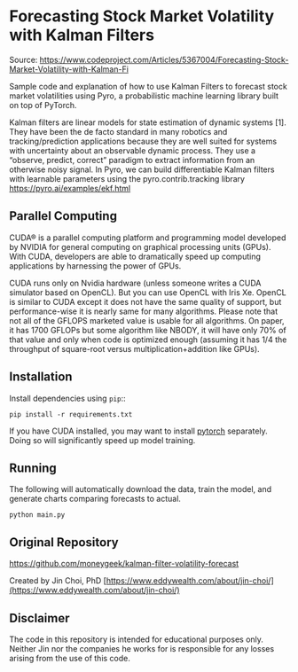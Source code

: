 # Forecasting Stock Market Volatility with Kalman Filters

Source: https://www.codeproject.com/Articles/5367004/Forecasting-Stock-Market-Volatility-with-Kalman-Fi

Sample code and explanation of how to use Kalman Filters to forecast stock market volatilities using Pyro, a probabilistic machine learning library built on top of PyTorch.

Kalman filters are linear models for state estimation of dynamic systems [1]. They have been the de facto standard in many robotics and tracking/prediction applications because they are well suited for systems with uncertainty about an observable dynamic process. They use a “observe, predict, correct” paradigm to extract information from an otherwise noisy signal. In Pyro, we can build differentiable Kalman filters with learnable parameters using the pyro.contrib.tracking library
https://pyro.ai/examples/ekf.html

## Parallel Computing

CUDA® is a parallel computing platform and programming model developed by NVIDIA for general computing on graphical processing units (GPUs). With CUDA, developers are able to dramatically speed up computing applications by harnessing the power of GPUs.

CUDA runs only on Nvidia hardware (unless someone writes a CUDA simulator based on OpenCL). But you can use OpenCL with Iris Xe. OpenCL is similar to CUDA except it does not have the same quality of support, but performance-wise it is nearly same for many algorithms. Please note that not all of the GFLOPS marketed value is usable for all algorithms. On paper, it has 1700 GFLOPs but some algorithm like NBODY, it will have only 70% of that value and only when code is optimized enough (assuming it has 1/4 the throughput of square-root versus multiplication+addition like GPUs).

Installation
------------

Install dependencies using ``pip``::
   
    pip install -r requirements.txt

If you have CUDA installed, you may want to install [pytorch](https://pytorch.org/) separately. Doing so will
significantly speed up model training.

Running
------------

The following will automatically download the data, train the model, and generate charts comparing forecasts
to actual.

    python main.py

## Original Repository

https://github.com/moneygeek/kalman-filter-volatility-forecast

Created by Jin Choi, PhD [https://www.eddywealth.com/about/jin-choi/](https://www.eddywealth.com/about/jin-choi/)


Disclaimer
------------

The code in this repository is intended for educational purposes only. Neither Jin nor the companies he works for
is responsible for any losses arising from the use of this code.
